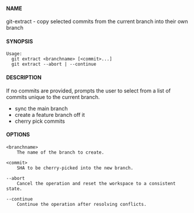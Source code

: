 #### NAME

git-extract - copy selected commits from the current branch into their own branch


#### SYNOPSIS

```
Usage:
  git extract <branchname> [<commit>...]
  git extract --abort | --continue
```


#### DESCRIPTION

If no commits are provided, prompts the user to select from a list of commits unique to the current branch.

* sync the main branch
* create a feature branch off it
* cherry pick commits


#### OPTIONS

```
<branchname>
    The name of the branch to create.

<commit>
    SHA to be cherry-picked into the new branch.

--abort
    Cancel the operation and reset the workspace to a consistent state.

--continue
    Continue the operation after resolving conflicts.
```
